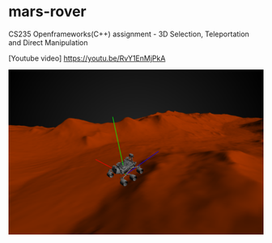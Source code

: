 # mars-rover
CS235 Openframeworks(C++) assignment - 3D Selection, Teleportation and Direct Manipulation

[Youtube video] https://youtu.be/RvY1EnMjPkA

![alt text](https://github.com/siddharthkul/mars-rover/blob/master/mars.png)
